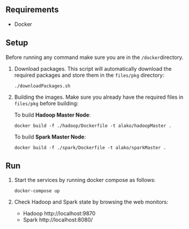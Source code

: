 
## Requirements

- Docker 

## Setup

Before running any command make sure you are in the `/docker`directory.

1. Download packages. This script will automatically download the required packages and store them in the `files/pkg` directory:

	```
	./downloadPackages.sh
	```

2. Building the images. Make sure you already have the required files in `files/pkg` before building:


	To build __Hadoop Master Node__:

	```
	docker build -f ./hadoop/Dockerfile -t alako/hadoopMaster .
	```

	To build __Spark Master Node__:

	```
	docker build -f ./spark/Dockerfile -t alako/sparkMaster .
	```

## Run

1. Start the services by running docker compose as follows:

	```
	docker-compose up
	```

2. Check Hadoop and Spark state by browsing the web monitors:
	- Hadoop http://localhost:9870
	- Spark http://localhost:8080/

